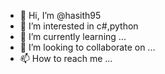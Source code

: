 - 👋 Hi, I’m @hasith95
- 👀 I’m interested in c#,python
- 🌱 I’m currently learning ...
- 💞️ I’m looking to collaborate on ...
- 📫 How to reach me ...

<!---
hasith95/hasith95 is a ✨ special ✨ repository because its `README.md` (this file) appears on your GitHub profile.
You can click the Preview link to take a look at your changes.
--->
